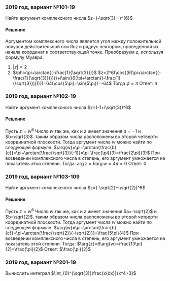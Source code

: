 ### 2019 год, вариант №101-19
Найти аргумент комплексного числа $z=(-\sqrt{3}+i)^{6}$
#### Решение
Аргументом комплексного числа является угол между положительной полуоси действительной оси $Rez$ и радиус вектором, проведенной из начала координат к соответствующей точке.
Преобразуем $z$, используя формулу Муавра:
1. $|z|=2$
2. $\phi=\pi+\arctan{(-\frac{1}{\sqrt{3}})}$ 
$z=2^6(\cos{(6(\pi+\arctan{(-\frac{1}{\sqrt{3}})}))}+i\sin{(6(\pi+\arctan{(-\frac{1}{\sqrt{3}})}))})=64(\cos{5\pi}+\sin{5\pi})=-64$
Тогда $\phi=\pi$
Ответ: $\pi$ 

### 2019 год, вариант №102-19
Найти аргумент комплексного числа $z=(-1+i\sqrt{3})^6$ 
#### Решение
Пусть $z=w^6$ Число $w$ так же, как и $z$ имеет значения $a=-1$ и $b=\sqrt{3}$. таким образом числа расположены во второй четверти координатной плоскости. Тогда аргумент числа $w$ можно найти по следующей формуле.
$\arg{w}=\pi+\arctan{\frac{b}{c}}=\pi+\arctan{\frac{\sqrt{3}}{-1}}=\pi-\frac{\pi}{3}=\frac{2\pi}{3}$
При возведении комплексного числа в степень, его аргумент умножается на показатель этой степени. Тогда:
$\arg{z}=6\arg{w}=4\pi=0$
Ответ: $0$

### 2019 год, вариант №103-109
Найти аргумент комплексного числа $z=(-\sqrt{2}+i\sqrt{2})^6$
#### Решение
Пусть $z=w^6$ Число $w$ так же, как и $z$ имеет значения $a=-\sqrt{2}$ и $b=\sqrt{2}$. таким образом числа расположены во второй четверти координатной плоскости. Тогда аргумент числа $w$ можно найти по следующей формуле.
$\arg{w}=\pi+\arctan{\frac{b}{c}}=\pi+\arctan{\frac{\sqrt{2}}{-\sqrt{2}}}=\frac{5\pi}{4}$ 
При возведении комплексного числа в степень, его аргумент умножается на показатель этой степени. Тогда:
$\arg{z}=6\arg{w}=\frac{13\pi}{2}=\frac{\pi}{2}$ 
Ответ: $\frac{\pi}{2}$

### 2019 год, вариант №201-19
Вычислить интеграл $\int_{0}^{\sqrt{3}}\frac{x{dx}}{x^4+3}$
